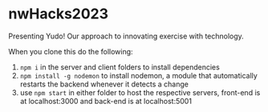 # nwHacks2023

Presenting Yudo! Our approach to innovating exercise with technology.

When you clone this do the following:
1. ```npm i``` in the server and client folders to install dependencies
2. ```npm install -g nodemon``` to install nodemon, a module that automatically restarts the backend whenever it detects a change
3. use ```npm start``` in either folder to host the respective servers, front-end is at localhost:3000 and back-end is at localhost:5001
